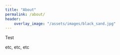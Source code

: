 ```yaml
---
title: "About"
permalink: /about/
header:
    overlay_image: "/assets/images/black_sand.jpg"
---
```

Test

etc, etc, etc

